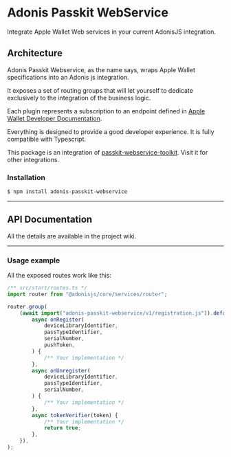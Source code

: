# Adonis Passkit WebService

Integrate Apple Wallet Web services in your current AdonisJS integration.

## Architecture

Adonis Passkit Webservice, as the name says, wraps Apple Wallet specifications into an Adonis js integration.

It exposes a set of routing groups that will let yourself to dedicate exclusively to the integration of the business logic.

Each plugin represents a subscription to an endpoint defined in [Apple Wallet Developer Documentation](https://developer.apple.com/documentation/walletpasses/adding_a_web_service_to_update_passes).

Everything is designed to provide a good developer experience. It is fully compatible with Typescript.

This package is an integration of [passkit-webservice-toolkit](https://github.com/alexandercerutti/passkit-webservice-toolkit). Visit it for other integrations.

### Installation

```sh
$ npm install adonis-passkit-webservice
```

---

## API Documentation

All the details are available in the project wiki.

---

### Usage example

All the exposed routes work like this:

```ts
/** src/start/routes.ts */
import router from "@adonisjs/core/services/router";

router.group(
	(await import("adonis-passkit-webservice/v1/registration.js")).default({
		async onRegister(
			deviceLibraryIdentifier,
			passTypeIdentifier,
			serialNumber,
			pushToken,
		) {
			/** Your implementation */
		},
		async onUnregister(
			deviceLibraryIdentifier,
			passTypeIdentifier,
			serialNumber,
		) {
			/** Your implementation */
		},
		async tokenVerifier(token) {
			/** Your implementation */
			return true;
		},
	}),
);
```

